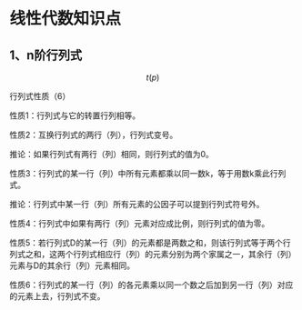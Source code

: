 # 线性代数知识点

## 1、n阶行列式

$$
t(p)
$$

行列式性质（6）

性质1：行列式与它的转置行列相等。

性质2：互换行列式的两行（列），行列式变号。

推论：如果行列式有两行（列）相同，则行列式的值为0。

性质3：行列式的某一行（列）中所有元素都乘以同一数k，等于用数k乘此行列式。

推论：行列式中某一行（列）所有元素的公因子可以提到行列式符号外。

性质4：行列式中如果有两行（列）元素对应成比例，则行列式的值为零。

性质5：若行列式D的某一行（列）的元素都是两数之和，则该行列式等于两个行列式之和，这两个行列式相应行（列）的元素分别为两个家属之一，其余行（列）元素与D的其余行（列）元素相同。

性质6：行列式的某一行（列）的各元素乘以同一个数之后加到另一行（列）对应的元素上去，行列式不变。